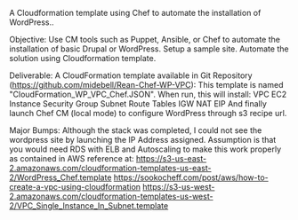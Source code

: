 A Cloudformation template using Chef to automate the installation of WordPress..

Objective:
Use CM tools such as Puppet, Ansible, or Chef to automate the installation of basic Drupal or WordPress. Setup a sample site. Automate the solution using Cloudformation template.

Deliverable:
A CloudFormation template available in Git Repository (https://github.com/midebell/Rean-Chef-WP-VPC):
This template is named "CloudFormation_WP_VPC_Chef.JSON". When run, this will install:
VPC
EC2 Instance
Security Group
Subnet
Route Tables
IGW
NAT
EIP
And finally launch Chef CM (local mode) to configure WordPress through s3 recipe url.

Major Bumps:
Although the stack was completed, I could not see the wordpress site by launching the IP Address assigned.
Assumption is that you would need RDS with ELB and Autoscaling to make this work properly as contained in AWS reference at:
https://s3-us-east-2.amazonaws.com/cloudformation-templates-us-east-2/WordPress_Chef.template
https://sookocheff.com/post/aws/how-to-create-a-vpc-using-cloudformation
https://s3-us-west-2.amazonaws.com/cloudformation-templates-us-west-2/VPC_Single_Instance_In_Subnet.template
